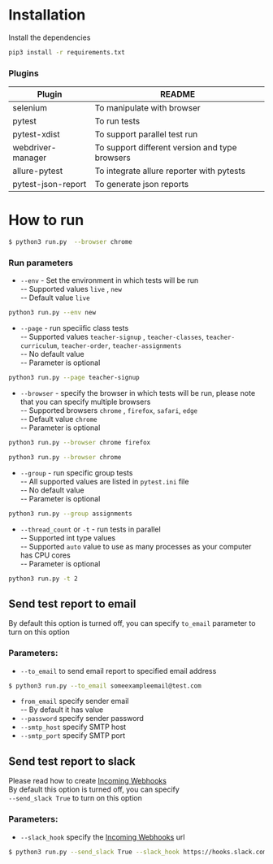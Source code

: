 
# Installation
  Install the dependencies 
  ```sh
  pip3 install -r requirements.txt
  ```
### Plugins

| Plugin | README |
| ------ | ------ |
| selenium | To manipulate with browser|
| pytest | To run tests |
| pytest-xdist | To support parallel test run |
| webdriver-manager | To support different version and type browsers |
| allure-pytest | To integrate allure reporter with pytests |
| pytest-json-report | To generate json reports |


# How to run
 ```sh
$ python3 run.py  --browser chrome
 ```

### Run parameters
- ```--env``` - Set the environment in which tests will be run  
 -- Supported values ```live``` , ```new```  
 -- Default value ```live```

```sh
python3 run.py --env new
```
- ```--page``` - run speciific class tests  
 -- Supported values ```teacher-signup``` , ```teacher-classes```, ```teacher-curriculum```, ```teacher-order```, ```teacher-assignments```  
 -- No default value  
 -- Parameter is optional  
```sh
python3 run.py --page teacher-signup
```
- ```--browser``` - specify the browser in which tests will be run, please note that you can specify multiple browsers  
 -- Supported browsers ```chrome``` , ```firefox```, ```safari```, ```edge```  
 -- Default value ```chrome```  
 -- Parameter is optional  
```sh
python3 run.py --browser chrome firefox
```

```sh
python3 run.py --browser chrome
```

- ```--group``` - run specific group tests  
 -- All supported values are listed in ```pytest.ini``` file  
 -- No default value  
 -- Parameter is optional   
```sh
python3 run.py --group assignments
```
- ```--thread_count``` or ```-t``` - run tests in parallel  
 -- Supported int type values   
 -- Supported ```auto``` value to use as many processes as your computer has CPU cores   
 -- Parameter is optional   
```sh
python3 run.py -t 2
```

## Send test report to email  
By default this option is turned off, you can specify ```to_email``` parameter to turn on this option  
### Parameters:  
- ```--to_email``` to send email report to specified email address  
```sh
$ python3 run.py --to_email someexampleemail@test.com
```
- ```from_email``` specify sender email  
 -- By default it has value  
- ```--password``` specify sender password  
- ```--smtp_host``` specify SMTP host  
- ```--smtp_port``` specify SMTP port  

## Send test report to slack  
Please read how to create [Incoming Webhooks](https://api.slack.com/messaging/webhooks)  
By default this option is turned off, you can specify  
```--send_slack True``` to turn on this option  

### Parameters:
- ```--slack_hook``` specify the [Incoming Webhooks](https://api.slack.com/messaging/webhooks) url  

```sh
$ python3 run.py --send_slack True --slack_hook https://hooks.slack.com/services/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
```

